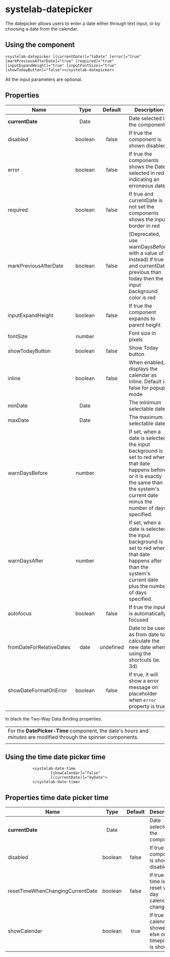 # systelab-datepicker

The datepicker allows users to enter a date either through text input, or by choosing a date from the calendar.

## Using the component
```
<systelab-datepicker [(currentDate)]="toDate" [error]="true" [markPreviousAfterDate]="true" [required]="true" [inputExpandHeight]="true" [inputFontSize]="true" [showTodayButton]="false"></systelab-datepicker>
```
All the input parameters are optional.

## Properties

| Name | Type | Default | Description |
| ---- |:----:|:-------:| ----------- |
| **currentDate** | Date | | Date selected in the component |
| disabled | boolean | false | If true the component is shown disabled |
| error | boolean | false | If true the components shows the Date selected in red indicating an erroneous date |
| required | boolean | false | If true and currentDate is not set the components shows the input border in red |
| markPreviousAfterDate | boolean | false | (Deprecated, use warnDaysBefore with a value of 1 instead) If true and currentDate previous than today then the input background color is red |
| inputExpandHeight | boolean | false | If true the component expands to parent height |
| fontSize | number | | Font size in pixels |
| showTodayButton | boolean | false | Show Today button |
| inline | boolean | false | When enabled, displays the calendar as inline. Default is false for popup mode |
| minDate | Date | | The minimum selectable date |
| maxDate | Date | | The maximum selectable date |
| warnDaysBefore | number | | If set, when a date is selected the input background is set to red when that date happens before or it is exactly the same than the system's current date minus the number of days specified. |
| warnDaysAfter | number | | If set, when a date is selected the input background is set to red when that date happens after than the system's current date plus the number of days specified. |
| autofocus | boolean | false | If true the input is automatically focused |
| fromDateForRelativeDates | date | undefined | Date to be used as from date to calculate the new date when using the shortcuts (ie. 3d)
| showDateFormatOnError | boolean | false | If true, it will show a error message on placeholder when `error` property is true.

In black the Two-Way Data Binding properties.

| |
| --- |
| For the **DatePicker-Time** component, the date's *hours* and *minutes* are modified through the spinner components. |
||

## Using the time date picker time
```
            <systelab-date-time
                    [showCalendar]="false"
                    [(currentDate)]="myDate">
            </systelab-date-time>
```

## Properties time date picker time

| Name | Type | Default | Description |
| ---- |:----:|:-------:| ----------- |
| **currentDate** | Date | | Date selected in the component |
| disabled | boolean | false | If true the component is shown disabled |
| resetTimeWhenChangingCurrentDate | boolean | false | If true the time is reset when day calendar changes |
| showCalendar | boolean | true | If true the calendar is showed else only timepicker is showed |
